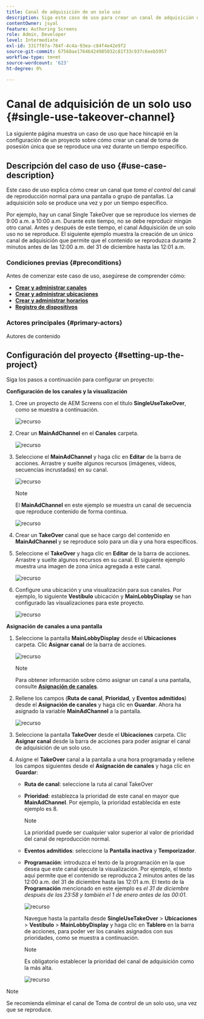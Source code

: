 ```yaml
---
title: Canal de adquisición de un solo uso
description: Siga este caso de uso para crear un canal de adquisición de un solo uso.
contentOwner: jsyal
feature: Authoring Screens
role: Admin, Developer
level: Intermediate
exl-id: 3317f07a-784f-4c4a-93ea-c84f4e42e9f2
source-git-commit: 67560ae17646424985032c81f33c937c6eeb5957
workflow-type: tm+mt
source-wordcount: '623'
ht-degree: 0%

---
```


# Canal de adquisición de un solo uso {#single-use-takeover-channel}

La siguiente página muestra un caso de uso que hace hincapié en la configuración de un proyecto sobre cómo crear un canal de toma de posesión única que se reproduce una vez durante un tiempo específico.


## Descripción del caso de uso {#use-case-description}

Este caso de uso explica cómo crear un canal que *toma el control* del canal de reproducción normal para una pantalla o grupo de pantallas. La adquisición solo se produce una vez y por un tiempo específico.

Por ejemplo, hay un canal Single TakeOver que se reproduce los viernes de 9:00 a.m. a 10:00 a.m. Durante este tiempo, no se debe reproducir ningún otro canal. Antes y después de este tiempo, el canal Adquisición de un solo uso no se reproduce. El siguiente ejemplo muestra la creación de un único canal de adquisición que permite que el contenido se reproduzca durante 2 minutos antes de las 12:00 a.m. del 31 de diciembre hasta las 12:01 a.m.

### Condiciones previas {#preconditions}

Antes de comenzar este caso de uso, asegúrese de comprender cómo:

* **[Crear y administrar canales](managing-channels.md)**
* **[Crear y administrar ubicaciones](managing-locations.md)**
* **[Crear y administrar horarios](managing-schedules.md)**
* **[Registro de dispositivos](device-registration.md)**

### Actores principales {#primary-actors}

Autores de contenido

## Configuración del proyecto {#setting-up-the-project}

Siga los pasos a continuación para configurar un proyecto:

**Configuración de los canales y la visualización**

1. Cree un proyecto de AEM Screens con el título **SingleUseTakeOver**, como se muestra a continuación.

   ![recurso](assets/single-takeover1.png)

1. Crear un **MainAdChannel** en el **Canales** carpeta.

   ![recurso](assets/single-takeover2.png)

1. Seleccione el **MainAdChannel** y haga clic en **Editar** de la barra de acciones. Arrastre y suelte algunos recursos (imágenes, vídeos, secuencias incrustadas) en su canal.

   ![recurso](assets/single-takeover2.png)


   >[!NOTE]
   >El **MainAdChannel** en este ejemplo se muestra un canal de secuencia que reproduce contenido de forma continua.

   ![recurso](assets/single-takeover3.png)

1. Crear un **TakeOver** canal que se hace cargo del contenido en **MainAdChannel** y se reproduce solo para un día y una hora específicos.

1. Seleccione el **TakeOver** y haga clic en **Editar** de la barra de acciones. Arrastre y suelte algunos recursos en su canal. El siguiente ejemplo muestra una imagen de zona única agregada a este canal.

   ![recurso](assets/single-takeover4.png)

1. Configure una ubicación y una visualización para sus canales. Por ejemplo, lo siguiente **Vestíbulo** ubicación y  **MainLobbyDisplay** se han configurado las visualizaciones para este proyecto.

   ![recurso](assets/single-takeover5.png)

**Asignación de canales a una pantalla**

1. Seleccione la pantalla **MainLobbyDisplay** desde el **Ubicaciones** carpeta. Clic **Asignar canal** de la barra de acciones.

   ![recurso](assets/single-takeover6.png)

   >[!NOTE]
   >Para obtener información sobre cómo asignar un canal a una pantalla, consulte **[Asignación de canales](channel-assignment.md)**.

1. Rellene los campos (**Ruta de canal**, **Prioridad**, y **Eventos admitidos**) desde el **Asignación de canales** y haga clic en **Guardar**. Ahora ha asignado la variable **MainAdChannel** a la pantalla.

   ![recurso](assets/single-takeover7.png)

1. Seleccione la pantalla **TakeOver** desde el **Ubicaciones** carpeta. Clic **Asignar canal** desde la barra de acciones para poder asignar el canal de adquisición de un solo uso.

1. Asigne el **TakeOver** canal a la pantalla a una hora programada y rellene los campos siguientes desde el **Asignación de canales** y haga clic en **Guardar**:

   * **Ruta de canal**: seleccione la ruta al canal TakeOver
   * **Prioridad**: establezca la prioridad de este canal en mayor que **MainAdChannel**. Por ejemplo, la prioridad establecida en este ejemplo es 8.

     >[!NOTE]
     >La prioridad puede ser cualquier valor superior al valor de prioridad del canal de reproducción normal.
   * **Eventos admitidos**: seleccione la **Pantalla inactiva** y **Temporizador**.
   * **Programación**: introduzca el texto de la programación en la que desea que este canal ejecute la visualización. Por ejemplo, el texto aquí permite que el contenido se reproduzca 2 minutos antes de las 12:00 a.m. del 31 de diciembre hasta las 12:01 a.m. El texto de la **Programación** mencionado en este ejemplo es *el 31 de diciembre después de las 23:58 y también el 1 de enero antes de las 00:01*.

     ![recurso](assets/single-takeover8.png)

     Navegue hasta la pantalla desde **SingleUseTakeOver** > **Ubicaciones** > **Vestíbulo** > **MainLobbyDisplay** y haga clic en **Tablero** en la barra de acciones, para poder ver los canales asignados con sus prioridades, como se muestra a continuación.

     >[!NOTE]
     >Es obligatorio establecer la prioridad del canal de adquisición como la más alta.

     ![recurso](assets/single-takeover9.png)

>[!NOTE]
>
>Se recomienda eliminar el canal de Toma de control de un solo uso, una vez que se reproduce.
